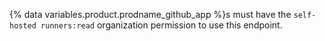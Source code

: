 {% data variables.product.prodname_github_app %}s must have the `self-hosted runners:read` organization permission to use this endpoint.